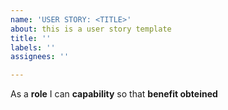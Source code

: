 ```yaml
---
name: 'USER STORY: <TITLE>'
about: this is a user story template
title: ''
labels: ''
assignees: ''

---
```


As a **role** I can **capability** so that **benefit obteined**
